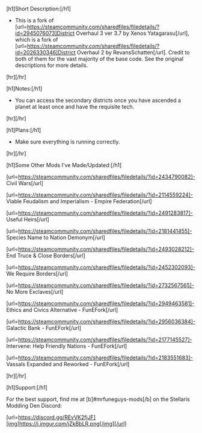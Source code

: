 [h1]Short Description:[/h1]

- This is a fork of [url=https://steamcommunity.com/sharedfiles/filedetails/?id=2945076073]District Overhaul 3 ver 3.7 by Xenos Yatagarasu[/url], which is a fork of [url=https://steamcommunity.com/sharedfiles/filedetails/?id=2026330346]District Overhaul 2 by RevansSchatten[/url]. Credit to both of them for the vast majority of the base code. See the original descriptions for more details.


[hr][/hr]

[h1]Notes:[/h1]

- You can access the secondary districts once you have ascended a planet at least once and have the requisite tech.

[hr][/hr]

[h1]Plans:[/h1]

- Make sure everything is running correctly.

[hr][/hr]

[h1]Some Other Mods I've Made/Updated:[/h1]

[url=https://steamcommunity.com/sharedfiles/filedetails/?id=2434790082]- Civil Wars[/url]

[url=https://steamcommunity.com/sharedfiles/filedetails/?id=2114559224]- Viable Feudalism and Imperialism - Empire Federation[/url]

[url=https://steamcommunity.com/sharedfiles/filedetails/?id=2491283817]- Useful Heirs[/url]

[url=https://steamcommunity.com/sharedfiles/filedetails/?id=2181441455]- Species Name to Nation Demonym[/url]

[url=https://steamcommunity.com/sharedfiles/filedetails/?id=2493028212]- End Truce & Close Borders[/url]

[url=https://steamcommunity.com/sharedfiles/filedetails/?id=2452302093]- We Require Borders[/url]

[url=https://steamcommunity.com/sharedfiles/filedetails/?id=2732567565]- No More Exclaves[/url]

[url=https://steamcommunity.com/sharedfiles/filedetails/?id=2949463581]- Ethics and Civics Alternative - FunEFork[/url]

[url=https://steamcommunity.com/sharedfiles/filedetails/?id=2956036384]- Galactic Bank - FunEFork[/url]

[url=https://steamcommunity.com/sharedfiles/filedetails/?id=2177145527]- Intervene: Help Friendly Nations - FunEFork[/url]

[url=https://steamcommunity.com/sharedfiles/filedetails/?id=2183551683]- Vassals Expanded and Reworked - FunEFork[/url]


[hr][/hr]

[h1]Support:[/h1]

For the best support, find me at [b]#mrfuneguys-mods[/b] on the Stellaris Modding Den Discord:

[url=https://discord.gg/REvVK2fjJF][img]https://i.imgur.com/jZkBbLR.png[/img][/url]